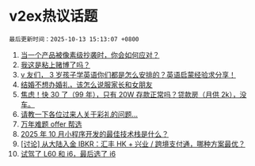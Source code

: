 # v2ex热议话题

`最后更新时间：2025-10-13 15:13:07 +0800`

1. [当一个产品被像素级抄袭时，你会如何应对？](https://www.v2ex.com/t/1164648)
1. [我这是粘上赌博了吗？](https://www.v2ex.com/t/1164754)
1. [v 友们， 3 岁孩子学英语你们都是怎么安排的？英语启蒙经验求分享！](https://www.v2ex.com/t/1164725)
1. [结婚不想办婚礼，该怎么说服家长和女朋友](https://www.v2ex.com/t/1164757)
1. [焦虑！快 30 了（99 年），只有 20W 存款正常吗？贷款房（月供 2k），没车。](https://www.v2ex.com/t/1164794)
1. [请教一下各位过来人关于彩礼的问题...](https://www.v2ex.com/t/1164705)
1. [万年难题 offer 帮选](https://www.v2ex.com/t/1164752)
1. [2025 年 10 月小程序开发的最佳技术栈是什么？](https://www.v2ex.com/t/1164720)
1. [[讨论] 从大陆入金 IBKR：汇丰 HK + 兴业 / 跨境支付通，哪种方案最优？](https://www.v2ex.com/t/1164646)
1. [试驾了 L60 和 i6，最后选了 i6](https://www.v2ex.com/t/1164680)

